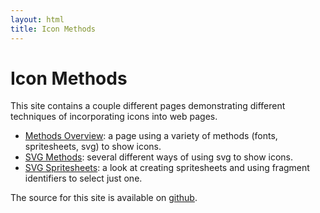 ```yaml
---
layout: html
title: Icon Methods
---
```

[method-comparison]: method-comparison.html
[svg-sprite-sheets]: svg-sprite-sheets.html
[svg-methods]: svg-methods.html
[source]: https://github.com/betravis/icon-methods

# Icon Methods

This site contains a couple different pages demonstrating different techniques of incorporating icons into web pages.

* [Methods Overview][method-comparison]: a page using a variety of methods (fonts, spritesheets, svg) to show icons.
* [SVG Methods][svg-methods]: several different ways of using svg to show icons.
* [SVG Spritesheets][svg-sprite-sheets]: a look at creating spritesheets and using fragment identifiers to select just one.

The source for this site is available on [github][source].
